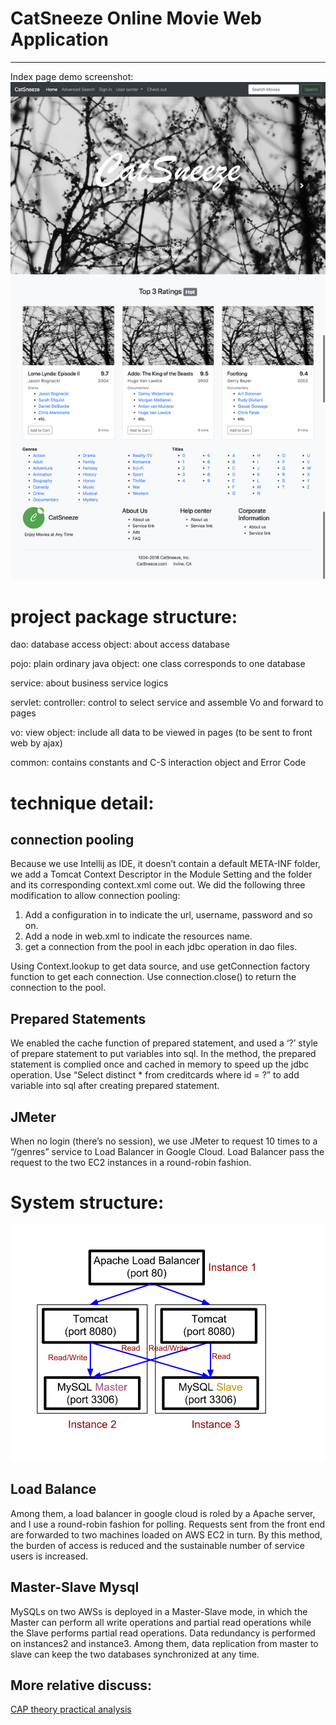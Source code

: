 # CatSneeze Online Movie Web Application
__________________________________________________________________________

Index page demo screenshot:
<img src="/resources/CatSneeze.png"  alt="main page">

# project package structure:

dao: database access object: about access database

pojo: plain ordinary java object: one class corresponds to one database

service: about business service logics

servlet: controller: control to select service and assemble Vo and forward to pages

vo: view object: include all data to be viewed in pages (to be sent to front web by ajax)

common: contains constants and C-S interaction object and Error Code

# technique detail:
## connection pooling<br>
Because we use Intellij as IDE, it doesn’t contain a default META-INF folder, we add a Tomcat Context Descriptor in the Module Setting and the folder and its corresponding context.xml come out. We did the following three modification to allow connection pooling:
1)	Add a <Resource> configuration in <Context> to indicate the url, username, password and so on.
2)	Add a <resource-ref> node in web.xml to indicate the resources name.
3)	get a connection from the pool in each jdbc operation in dao files.

Using Context.lookup to get data source, and use getConnection factory function to get each connection. Use connection.close() to return the connection to the pool.


## Prepared Statements<br>
We enabled the cache function of prepared statement, and used a ‘?’ style of prepare statement to put variables into sql. In the method, the prepared statement is complied once and cached in memory to speed up the jdbc operation.
Use “Select distinct * from creditcards where id = ?” to add variable into sql after creating prepared statement.

## JMeter<br>
When no login (there’s no session), we use JMeter to request 10 times to a “/genres” service to Load Balancer in Google Cloud.
Load Balancer pass the request to the two EC2 instances in a round-robin fashion.

# System structure:
<img src="/resources/structure.png"  alt="structure">

## Load Balance<br>
Among them, a load balancer in google cloud is roled by a Apache server, and I use a round-robin fashion for polling. Requests sent from the front end are forwarded to two machines loaded on AWS EC2 in turn. By this method, the burden of access is reduced and the sustainable number of service users is increased.

## Master-Slave Mysql<br>
MySQLs on two AWSs is deployed in a Master-Slave mode, in which the Master can perform all write operations and partial read operations while the Slave performs partial read operations. Data redundancy is performed on instances2 and instance3. Among them, data replication from master to slave can keep the two databases synchronized at any time.

## More relative discuss:<br>
[CAP theory practical analysis](https://alleninwood.github.io/2018/04/19/CAP-theory-practical-analysis/#more)
